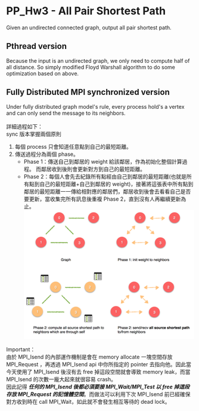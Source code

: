 # PP_Hw3 - All Pair Shortest Path
Given an undirected connected graph, output all pair shortest path.

## Pthread version
Because the input is an undirected graph, we only need to compute half of all distance. So simply modified Floyd Warshall algorithm to do some optimization based on above.

## Fully Distributed MPI synchronized version
Under fully distributed graph model's rule, every process hold's a vertex and can only send the message to its neighbors. <br/> <br/>
詳細過程如下： <br/>
sync 版本掌握兩個原則
1. 每個 process 只會知道任意點到自己的最短距離。
2. 傳送過程分為兩個 phase。
    - Phase 1：傳送自己到鄰居的 weight 給該鄰居，作為初始化整個計算過程。 而鄰居收到後則會更新對方到自己的最短距離。
    - Phase 2：每個人會先去紀錄所有點經由自己到鄰居的最短距離(也就是所有點到自己的最短距離+自己到鄰居的 weight)，接著將這張表中所有點到鄰居的最短距離一一傳給相對應的鄰居們，鄰居收到後會去看看自己是否要更新，當收集完所有訊息後重複 Phase 2，直到沒有人再繼續更新為止。 <br/>
![Flow chart](img/figure1.png) <br/>

Important：<br/>
由於 MPI_Isend 的內部運作機制是會在 memory allocate 一塊空間存放 MPI_Request ，再透過 MPI_Isend api 中你所指定的 pointer 去指向他。因此當今天使用了 MPI_Isend 後沒有去 free 掉這段空間就會導致 memory leak，而當 MPI_Isend 的次數一龐大起來就很容易 crash。<br/>
因此記得 <b>*任何的 MPI_Isend 後都必須要接 MPI_Wait/MPI_Test 以 free 掉這段存放 MPI_Request 的記憶體空間*</b>。而做法可以利用下次 MPI_Isend 前已經確保對方收到時在 call MPI_Wait，如此就不會發生相互等待的 dead lock。
